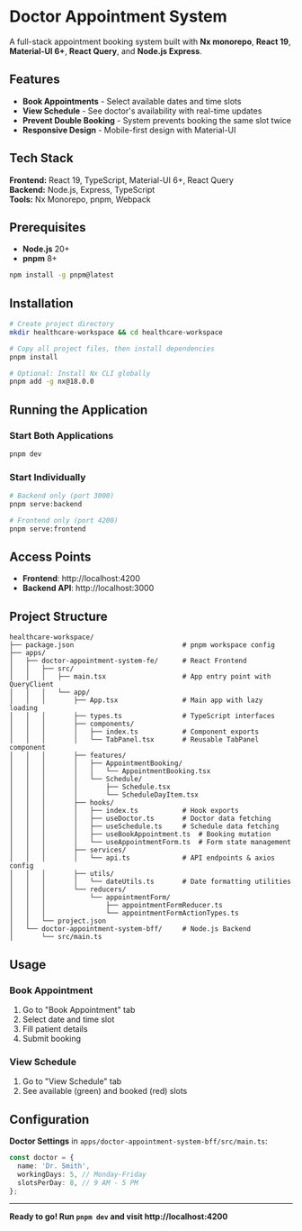 # Doctor Appointment System

A full-stack appointment booking system built with **Nx monorepo**, **React 19**, **Material-UI 6+**, **React Query**, and **Node.js Express**.

## Features

- **Book Appointments** - Select available dates and time slots
- **View Schedule** - See doctor's availability with real-time updates
- **Prevent Double Booking** - System prevents booking the same slot twice
- **Responsive Design** - Mobile-first design with Material-UI

## Tech Stack

**Frontend:** React 19, TypeScript, Material-UI 6+, React Query  
**Backend:** Node.js, Express, TypeScript  
**Tools:** Nx Monorepo, pnpm, Webpack

## Prerequisites

- **Node.js** 20+
- **pnpm** 8+

```bash
npm install -g pnpm@latest
```

## Installation

```bash
# Create project directory
mkdir healthcare-workspace && cd healthcare-workspace

# Copy all project files, then install dependencies
pnpm install

# Optional: Install Nx CLI globally
pnpm add -g nx@18.0.0
```

## Running the Application

### Start Both Applications

```bash
pnpm dev
```

### Start Individually

```bash
# Backend only (port 3000)
pnpm serve:backend

# Frontend only (port 4200)
pnpm serve:frontend
```

## Access Points

- **Frontend**: http://localhost:4200
- **Backend API**: http://localhost:3000

## Project Structure

```
healthcare-workspace/
├── package.json                           # pnpm workspace config
├── apps/
│   ├── doctor-appointment-system-fe/      # React Frontend
│   │   ├── src/
│   │   │   ├── main.tsx                   # App entry point with QueryClient
│   │   │   └── app/
│   │   │       ├── App.tsx                # Main app with lazy loading
│   │   │       ├── types.ts               # TypeScript interfaces
│   │   │       ├── components/
│   │   │       │   ├── index.ts           # Component exports
│   │   │       │   └── TabPanel.tsx       # Reusable TabPanel component
│   │   │       ├── features/
│   │   │       │   ├── AppointmentBooking/
│   │   │       │   │   └── AppointmentBooking.tsx
│   │   │       │   └── Schedule/
│   │   │       │       ├── Schedule.tsx
│   │   │       │       └── ScheduleDayItem.tsx
│   │   │       ├── hooks/
│   │   │       │   ├── index.ts           # Hook exports
│   │   │       │   ├── useDoctor.ts       # Doctor data fetching
│   │   │       │   ├── useSchedule.ts     # Schedule data fetching
│   │   │       │   ├── useBookAppointment.ts  # Booking mutation
│   │   │       │   └── useAppointmentForm.ts  # Form state management
│   │   │       ├── services/
│   │   │       │   └── api.ts             # API endpoints & axios config
│   │   │       ├── utils/
│   │   │       │   └── dateUtils.ts       # Date formatting utilities
│   │   │       └── reducers/
│   │   │           └── appointmentForm/
│   │   │               ├── appointmentFormReducer.ts
│   │   │               └── appointmentFormActionTypes.ts
│   │   └── project.json
│   └── doctor-appointment-system-bff/     # Node.js Backend
│       └── src/main.ts
```

## Usage

### Book Appointment

1. Go to "Book Appointment" tab
2. Select date and time slot
3. Fill patient details
4. Submit booking

### View Schedule

1. Go to "View Schedule" tab
2. See available (green) and booked (red) slots

## Configuration

**Doctor Settings** in `apps/doctor-appointment-system-bff/src/main.ts`:

```typescript
const doctor = {
  name: 'Dr. Smith',
  workingDays: 5, // Monday-Friday
  slotsPerDay: 8, // 9 AM - 5 PM
};
```

---

**Ready to go! Run `pnpm dev` and visit http://localhost:4200**
